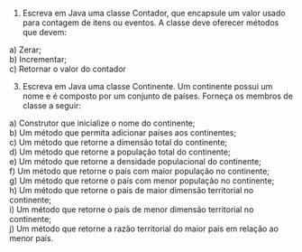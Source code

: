 1) Escreva em Java uma classe Contador, que encapsule um valor usado para contagem de
itens ou eventos. A classe deve oferecer métodos que devem:

 a) Zerar; <br/>
 b) Incrementar; <br/>
 c) Retornar o valor do contador <br/>

3) Escreva em Java uma classe Continente. Um continente possui um nome e é composto
por um conjunto de países. Forneça os membros de classe a seguir:<br/>

 a) Construtor que inicialize o nome do continente;<br/>
 b) Um método que permita adicionar países aos continentes;<br/>
 c) Um método que retorne a dimensão total do continente;<br/>
 d) Um método que retorne a população total do continente;<br/>
 e) Um método que retorne a densidade populacional do continente;<br/>
 f) Um método que retorne o país com maior população no continente;<br/>
 g) Um método que retorne o país com menor população no continente;<br/>
 h) Um método que retorne o país de maior dimensão territorial no continente;<br/>
 i) Um método que retorne o país de menor dimensão territorial no continente;<br/>
 j) Um método que retorne a razão territorial do maior pais em relação ao menor país.<br/>
